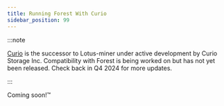 ```yaml
---
title: Running Forest With Curio
sidebar_position: 99
---
```


:::note

[Curio](https://curiostorage.org/) is the successor to Lotus-miner under active development by Curio Storage Inc. Compatibility with Forest is being worked on but has not yet been released. Check back in Q4 2024 for more updates.

:::

Coming soon!™

